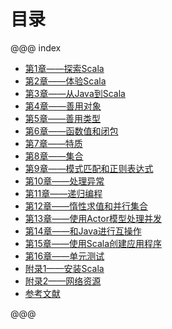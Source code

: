 
# 目录

@@@ index

* [第1章——探索Scala](chapter-01/index.md)
* [第2章——体验Scala](chapter-02/index.md)
* [第3章——从Java到Scala](chapter-03/index.md)
* [第4章——善用对象](chapter-04/index.md)
* [第5章——善用类型](chapter-05/index.md)
* [第6章——函数值和闭包](chapter-06/index.md)
* [第7章——特质](chapter-07/index.md)
* [第8章——集合](chapter-08/index.md)
* [第9章——模式匹配和正则表达式](chapter-09/index.md)
* [第10章——处理异常](chapter-10/index.md)
* [第11章——递归编程](chapter-11/index.md)
* [第12章——惰性求值和并行集合](chapter-12/index.md)
* [第13章——使用Actor模型处理并发](chapter-13/index.md)
* [第14章——和Java进行互操作](chapter-14/index.md)
* [第15章——使用Scala创建应用程序](chapter-15/index.md)
* [第16章——单元测试](chapter-16/index.md)
* [附录1——安装Scala](chapter-16/index.md)
* [附录2——网络资源](chapter-16/index.md)
* [参考文献](chapter-16/index.md)


@@@